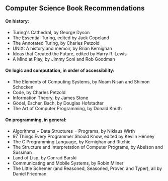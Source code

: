 ## Computer Science Book Recommendations

#### On history:
* Turing's Cathedral, by George Dyson
* The Essential Turing, edited by Jack Copeland
* The Annotated Turing, by Charles Petzold
* UNIX: A history and memoir, by Brian Kernighan
* Ideas that Created the Future, edited by Harry R. Lewis
* A Mind at Play, by Jimmy Soni and Rob Goodman

#### On logic and computation, in order of accessibility:
* The Elements of Computing Systems, by Noam Nisan and Shimon Schocken
* Code, by Charles Petzold
* Information Theory, by James Stone
* Gödel, Escher, Bach, by Douglas Hofstadter
* The Art of Computer Programming, by Donald Knuth

#### On programming, in general:
* Algorithms + Data Structures = Programs, by Niklaus Wirth
* 97 Things Every Programmer Should Know, edited by Kevlin Henney
* The C Programming Language, by Kernighan and Ritchie
* The Structure and Interpretation of Computer Programs, by Abelson and Sussman
* Land of Lisp, by Conrad Barski
* Communicating and Mobile Systems, by Robin Milner
* The Little Schemer (and Reasoned, Seasoned, Prover, and Typer), all by Daniel Friedman